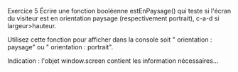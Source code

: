 Exercice 5
Écrire une fonction booléenne estEnPaysage() qui teste si l'écran du visiteur est en orientation paysage (respectivement portrait), c-a-d si largeur>hauteur.

Utilisez cette fonction pour afficher dans la console soit " orientation : paysage" ou " orientation : portrait".

Indication : l'objet window.screen contient les information nécessaires...
